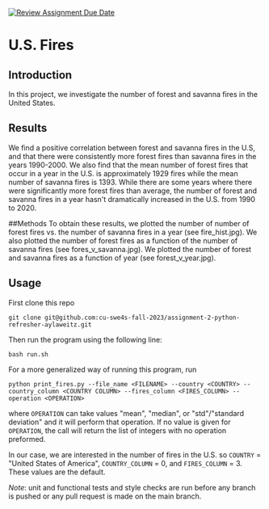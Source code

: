 [![Review Assignment Due Date](https://classroom.github.com/assets/deadline-readme-button-24ddc0f5d75046c5622901739e7c5dd533143b0c8e959d652212380cedb1ea36.svg)](https://classroom.github.com/a/oQi7O4AA)
# U.S. Fires

## Introduction
In this project, we investigate the number of forest and savanna fires in the United States.

## Results
We find a positive correlation between forest and savanna fires in the U.S, and that there were consistently more forest fires than savanna fires in the years 1990-2000. We also find that the mean number of forest fires that occur in a year in the U.S. is approximately 1929 fires while the mean number of savanna fires is 1393. While there are some years where there were significantly more forest fires than average, the number of forest and savanna fires in a year hasn't dramatically increased in the U.S. from 1990 to 2020.

##Methods
To obtain these results, we plotted the number of number of forest fires vs. the number of savanna fires in a year (see fire_hist.jpg). We also plotted the number of forest fires as a function of the number of savanna fires (see fores_v_savanna.jpg). We plotted the number of forest and savanna fires as a function of year (see forest_v_year.jpg).


## Usage
First clone this repo

```
git clone git@github.com:cu-swe4s-fall-2023/assignment-2-python-refresher-aylaweitz.git
```

Then run the program using the following line:

```
bash run.sh
```

For a more generalized way of running this program, run

```
python print_fires.py --file_name <FILENAME> --country <COUNTRY> --country_column <COUNTRY COLUMN> --fires_column <FIRES_COLUMN> --operation <OPERATION>
```

where `OPERATION` can take values "mean", "median", or "std"/"standard deviation" and it will perform that operation. If no value is given for `OPERATION`, the call will return the list of integers with no operation preformed.

In our case, we are interested in the number of fires in the U.S. so `COUNTRY` = "United States of America", `COUNTRY_COLUMN` = 0, and `FIRES_COLUMN` = 3. These values are the default.

*Note*: unit and functional tests and style checks are run before any branch is pushed or any pull request is made on the main branch.
